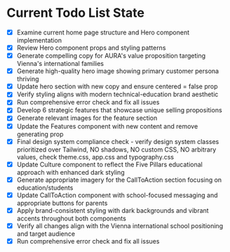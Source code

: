 <!-- DO NOT EDIT - Managed by todo_list tool -->
<!-- Updated: 2025-09-27T09:38:10.313Z -->

# Current Todo List State

- [x] Examine current home page structure and Hero component implementation
- [x] Review Hero component props and styling patterns
- [x] Generate compelling copy for AURA's value proposition targeting Vienna's international families
- [x] Generate high-quality hero image showing primary customer persona thriving
- [x] Update hero section with new copy and ensure centered = false prop
- [x] Verify styling aligns with modern technical-education brand aesthetic
- [x] Run comprehensive error check and fix all issues
- [x] Develop 6 strategic features that showcase unique selling propositions
- [x] Generate relevant images for the feature section
- [x] Update the Features component with new content and remove generating prop
- [x] Final design system compliance check - verify design system classes prioritized over Tailwind, NO shadows, NO custom CSS, NO arbitrary values, check theme.css, app.css and typography.css
- [x] Update Culture component to reflect the Five Pillars educational approach with enhanced dark styling
- [x] Generate appropriate imagery for the CallToAction section focusing on education/students
- [x] Update CallToAction component with school-focused messaging and appropriate buttons for parents
- [x] Apply brand-consistent styling with dark backgrounds and vibrant accents throughout both components
- [x] Verify all changes align with the Vienna international school positioning and target audience
- [x] Run comprehensive error check and fix all issues
